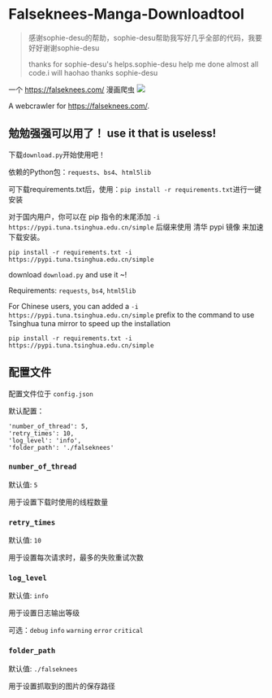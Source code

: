 # Falseknees-Manga-Downloadtool

> 感谢sophie-desu的帮助，sophie-desu帮助我写好⼏乎全部的代码，我要好好谢谢sophie-desu
> 
> thanks for sophie-desu's helps.sophie-desu help me done almost all code.i will haohao thanks sophie-desu

一个 https://falseknees.com/ 漫画爬虫
![](https://falseknees.com/imgs/falseknees.png)

A webcrawler for https://falseknees.com/.

## 勉勉强强可以用了！ use it that is useless!

下载`download.py`开始使用吧！

依赖的Python包：`requests`、`bs4`、`html5lib`

可下载requirements.txt后，使用：`pip install -r requirements.txt`进行一键安装

对于国内用户，你可以在 pip 指令的末尾添加 `-i https://pypi.tuna.tsinghua.edu.cn/simple` 后缀来使用 清华 pypi 镜像 来加速下载安装。

`pip install -r requirements.txt -i https://pypi.tuna.tsinghua.edu.cn/simple`

download `download.py` and use it ~!

Requirements: `requests`, `bs4`, `html5lib`

For Chinese users, you can added a `-i https://pypi.tuna.tsinghua.edu.cn/simple` prefix to the command to use Tsinghua tuna mirror to speed up the installation

`pip install -r requirements.txt -i https://pypi.tuna.tsinghua.edu.cn/simple`

## 配置文件

配置文件位于 `config.json`

默认配置：
```
'number_of_thread': 5,
'retry_times': 10,
'log_level': 'info',
'folder_path': './falseknees'
```
### `number_of_thread`

默认值: `5`

用于设置下载时使用的线程数量

### `retry_times`

默认值: `10`

用于设置每次请求时，最多的失败重试次数

### `log_level`

默认值: `info`

用于设置日志输出等级

可选：`debug` `info` `warning` `error` `critical`

### `folder_path`

默认值: `./falseknees`

用于设置抓取到的图片的保存路径
